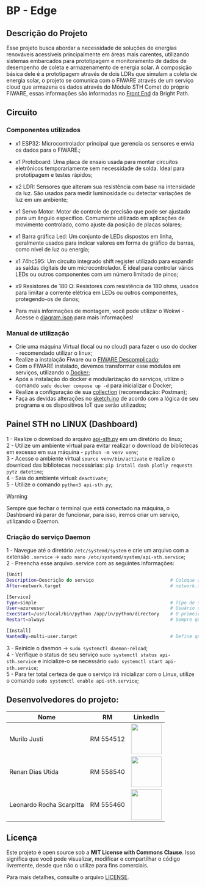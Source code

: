 # BP - Edge

## Descrição do Projeto
Esse projeto busca abordar a necessidade de soluções de energias renováveis acessíveis principalmente em áreas mais carentes, utilizando sistemas embarcados para prototipagem e monitoramento de dados de desempenho de coleta e armazenamento de energia solar. A composição básica dele é a prototipagem através de dois LDRs que simulam a coleta de energia solar, o projeto se comunica com o FIWARE através de um serviço cloud que armazena os dados através do Módulo STH Comet do próprio FIWARE, essas informações são informadas no [Front End](https://github.com/Bright-Path-Team/bp-front) da Bright Path.

## Circuito
### Componentes utilizados
- x1 ESP32: Microcontrolador principal que gerencia os sensores e envia os dados para o FIWARE.;
- x1 Protoboard: Uma placa de ensaio usada para montar circuitos eletrônicos temporariamente sem necessidade de solda. Ideal para prototipagem e testes rápidos;
- x2 LDR: Sensores que alteram sua resistência com base na intensidade da luz. São usados para medir luminosidade ou detectar variações de luz em um ambiente;
- x1 Servo Motor: Motor de controle de precisão que pode ser ajustado para um ângulo específico. Comumente utilizado em aplicações de movimento controlado, como ajuste da posição de placas solares;
- x1 Barra gráfica Led: Um conjunto de LEDs dispostos em linha, geralmente usados para indicar valores em forma de gráfico de barras, como nível de luz ou energia;
- x1 74hc595: Um circuito integrado shift register utilizado para expandir as saídas digitais de um microcontrolador. É ideal para controlar vários LEDs ou outros componentes com um número limitado de pinos;
- x9 Resistores de 180 Ω: Resistores com resistência de 180 ohms, usados para limitar a corrente elétrica em LEDs ou outros componentes, protegendo-os de danos;

- Para mais informações de montagem, você pode utilizar o Wokwi - Acesse o [diagram.json](/diagram.json) para mais informações!

### Manual de utilização
- Crie uma máquina Virtual (local ou no cloud) para fazer o uso do docker - recomendado utilizar o linux;
- Realize a instalação Fiware ou o [FIWARE Descomplicado](https://github.com/fabiocabrini/fiware);
- Com o FIWARE instalado, devemos transformar esse módulos em serviços, utilizando o [Docker](https://www.docker.com/);
- Após a instalação do docker e modularização do serviços, utilize o comando `sudo docker compose up -d` para inicializar o Docker;
- Realize a configuração de sua [collection](https://github.com/fabiocabrini/fiware/blob/main/FIWARE%20Descomplicado.postman_collection.json) (recomendação: Postman);
- Faça as devidas alterações no [sketch.ino](/sketch.ino) de acordo com a lógica de seu programa e os dispositivos IoT que serão utilizados;

## Painel STH no LINUX (Dashboard)
1 - Realize o download do arquivo [api-sth.py](/api-sth.py) em um diretório do linux; <br>
2 - Utilize um ambiente virtual para evitar realizar o download de bibliotecas em excesso em sua máquina - `python -m venv venv`; <br>
3 - Acesse o ambiente virtual `source venv/bin/activate` e realize o download das bibliotecas necessárias: `pip install dash plotly requests pytz datetime`; <br>
4 - Saia do ambiente virtual: `deactivate`; <br>
5 - Utilize o comando `python3 api-sth.py`;

> [!WARNING]  
> Sempre que fechar o terminal que está conectado na máquina, o Dashboard irá parar de funcionar, para isso, iremos criar um serviço, utilizando o Daemon.

### Criação do serviço Daemon
1 - Navegue até o diretório `/etc/systemd/system` e crie um arquivo com a extensão `.service` -> `sudo nano /etc/systemd/system/api-sth.service`; <br>
2 - Preencha esse arquivo .service com as seguintes informações:
```bash
[Unit]
Description=Descrição do serviço                            # Coloque aqui uma descrição para melhor identificação do serviço
After=network.target                                        # network.target se refere a um serviço do Linux de rede

[Service]
Type=simple                                                 # Tipo de serviço
User=azureuser                                              # Usuário que está com as configurações do api-sth.py
ExecStart=/usr/local/bin/python /app/in/python/directory    # O primeiro se refere ao diretório do python, o ultimo, o diretório em que o arquivo api-sth.py se encontra
Restart=always                                              # Sempre que houver um erro com o serviço, ele irá reiniciar/inicializar automaticamente

[Install]
WantedBy=multi-user.target                                  # Define que o serviço será iniciado automaticamente no sistema
```
3 - Reinicie o daemon -> `sudo systemctl daemon-reload`; <br>
4 - Verifique o status de seu serviço `sudo systemctl status api-sth.service` e inicialize-o se necessário `sudo systemctl start api-sth.service`; <br>
5 - Para ter total certeza de que o serviço irá inicializar com o Linux, utilize o comando `sudo systemctl enable api-sth.service`;

## Desenvolvedores do projeto:

| **Nome** | **RM**                 | **LinkedIn** |
|--------------------------------|------------------------|----------|
| Murilo Justi                   | RM 554512              | <a target="_blank" href="https://www.linkedin.com/in/murilo-justi-rodrigues-b336b22b7/"><img src="https://media.licdn.com/dms/image/v2/D4D03AQGnXBOl96aCtQ/profile-displayphoto-shrink_800_800/profile-displayphoto-shrink_800_800/0/1709252884484?e=1733961600&v=beta&t=_W2l37rEiTdk8HSG-GUrS4R_V6KddfAGj13CbkA_k0g" width="80"></a> |
| Renan Dias Utida               | RM 558540              | <a target="_blank" href="https://www.linkedin.com/in/renan-dias-utida-1b1228225/"><img src="https://media.licdn.com/dms/image/v2/D4D03AQHZyF9WkCRtDg/profile-displayphoto-shrink_800_800/profile-displayphoto-shrink_800_800/0/1727923002401?e=1733961600&v=beta&t=foOm4Ar-LZJK6z8mu_ypyoXfkqYesw3MAc4acpeAqpU" width="80"></a> |
| Leonardo Rocha Scarpitta       | RM 555460              | <a target="_blank" href="https://www.linkedin.com/in/leonardorscarpitta/"><img src="https://avatars.githubusercontent.com/u/161969345?s=400&u=f9bdb6fa659af646efcd0cb9fb51a321f19faabc&v=4" width="80"></a> |

## Licença

Este projeto é open source sob a **MIT License with Commons Clause**. Isso significa que você pode visualizar, modificar e compartilhar o código livremente, desde que não o utilize para fins comerciais.

Para mais detalhes, consulte o arquivo [LICENSE](./LICENSE).
